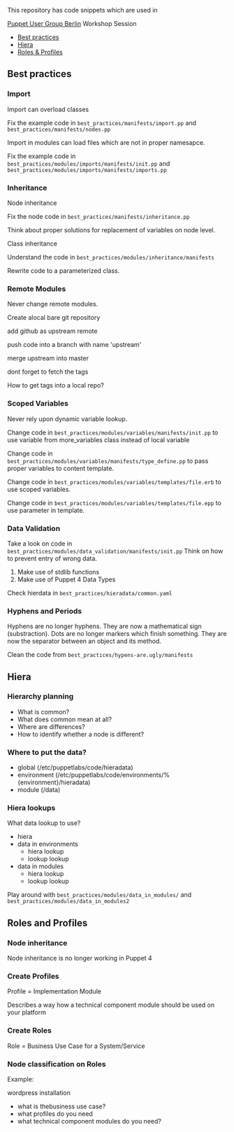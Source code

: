 This repository has code snippets which are used in

[Puppet User Group Berlin](http://www.meetup.com/Puppet-User-Group-Berlin/) Workshop Session

- [Best practices](#best-practices)
- [Hiera](#hiera)
- [Roles & Profiles](#roles-profiles)

## Best practices <a name="best-practices"></a>

### Import

Import can overload classes

Fix the example code in ```best_practices/manifests/import.pp``` and ```best_practices/manifests/nodes.pp```

Import in modules can load files which are not in proper namesapce.

Fix the example code in ```best_practices/modules/imports/manifests/init.pp``` and ```best_practices/modules/imports/manifests/imports.pp```


### Inheritance

Node inheritance

Fix the node code in ```best_practices/manifests/inheritance.pp```

Think about proper solutions for replacement of variables on node level.

Class inheritance

Understand the code in ```best_practices/modules/inheritance/manifests```

Rewrite code to a parameterized class.

### Remote Modules

Never change remote modules.

Create alocal bare git repository

add github as upstream remote

push code into a branch with name 'upstream'

merge upstream into master

dont forget to fetch the tags

How to get tags into a local repo?

### Scoped Variables

Never rely upon dynamic variable lookup.

Change code in ```best_practices/modules/variables/manifests/init.pp``` to use variable from more_variables class instead of local variable

Change code in ```best_practices/modules/variables/manifests/type_define.pp``` to pass proper variables to content template.

Change code in ```best_practices/modules/variables/templates/file.erb``` to use scoped variables.

Change code in ```best_practices/modules/variables/templates/file.epp``` to use parameter in template.

### Data Validation

Take a look on code in ```best_practices/modules/data_validation/manifests/init.pp```
Think on how to prevent entry of wrong data.

1. Make use of stdlib functions
2. Make use of Puppet 4 Data Types

Check hierdata in ```best_practices/hieradata/common.yaml```

### Hyphens and Periods

Hyphens are no longer hyphens. They are now a mathematical sign (substraction).
Dots are no longer markers which finish something. They are now the separator between an object and its method.

Clean the code from ```best_practices/hypens-are.ugly/manifests```


## Hiera <a name="hiera"></a>

### Hierarchy planning

- What is common?
- What does common mean at all?
- Where are differences?
- How to identify whether a node is different?


### Where to put the data?

- global (/etc/puppetlabs/code/hieradata)
- environment (/etc/puppetlabs/code/environments/%{environment}/hieradata)
- module (<modulepath>/data)

### Hiera lookups

What data lookup to use?

- hiera
- data in environments
    - hiera lookup
    - lookup lookup
- data in modules
    - hiera lookup
    - lookup lookup

Play around with ```best_practices/modules/data_in_modules/``` and ```best_practices/modules/data_in_modules2```

## Roles and Profiles <a name="roles-profiles"></a>

### Node inheritance

Node inheritance is no longer working in Puppet 4

### Create Profiles

Profile = Implementation Module

Describes a way how a technical component module should be used on your platform

### Create Roles

Role = Business Use Case for a System/Service

### Node classification on Roles

Example:

wordpress installation

- what is thebusiness use case?
- what profiles do you need
- what technical component modules do you need?

